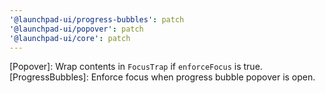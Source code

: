 ```yaml
---
'@launchpad-ui/progress-bubbles': patch
'@launchpad-ui/popover': patch
'@launchpad-ui/core': patch
---
```


[Popover]: Wrap contents in `FocusTrap` if `enforceFocus` is true.
[ProgressBubbles]: Enforce focus when progress bubble popover is open.
